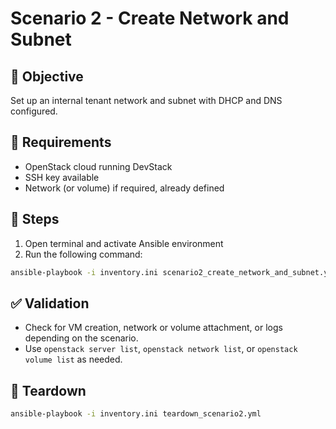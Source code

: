 # Scenario 2 - Create Network and Subnet

## 🎯 Objective
Set up an internal tenant network and subnet with DHCP and DNS configured.

## 🔧 Requirements
- OpenStack cloud running DevStack
- SSH key available
- Network (or volume) if required, already defined

## 📝 Steps

1. Open terminal and activate Ansible environment
2. Run the following command:
```bash
ansible-playbook -i inventory.ini scenario2_create_network_and_subnet.yml
```

## ✅ Validation
- Check for VM creation, network or volume attachment, or logs depending on the scenario.
- Use `openstack server list`, `openstack network list`, or `openstack volume list` as needed.

## 🧹 Teardown
```bash
ansible-playbook -i inventory.ini teardown_scenario2.yml
```
